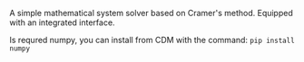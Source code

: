 A simple mathematical system solver based on Cramer's method.
Equipped with an integrated interface.

Is requred numpy,
you can install from CDM with the command: `pip install numpy`
